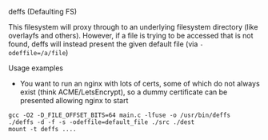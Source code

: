 deffs (Defaulting FS)

This filesystem will proxy through to an underlying filesystem directory (like overlayfs and others).
However, if a file is trying to be accessed that is not found, deffs will instead present the given default file (via `-odeffile=/a/file`)

Usage examples
- You want to run an nginx with lots of certs, some of which do not always exist (think ACME/LetsEncrypt), so a dummy certificate can be presented allowing nginx to start

```
gcc -O2 -D_FILE_OFFSET_BITS=64 main.c -lfuse -o /usr/bin/deffs
./deffs -d -f -s -odeffile=default_file ./src ./dest
mount -t deffs ....
```
